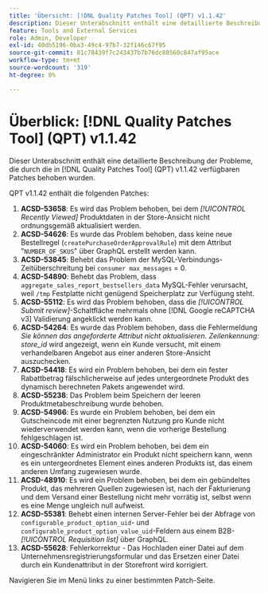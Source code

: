 ```yaml
---
title: 'Übersicht: [!DNL Quality Patches Tool] (QPT) v1.1.42'
description: Dieser Unterabschnitt enthält eine detaillierte Beschreibung der Probleme, die durch die in Version 1.1.42  [!DNL Quality Patches Tool]  Patches behoben wurden.
feature: Tools and External Services
role: Admin, Developer
exl-id: 40db5196-0ba3-49c4-97b7-32f146c67f95
source-git-commit: 81c78439f7c243437b7b76dc80560c847af95ace
workflow-type: tm+mt
source-wordcount: '319'
ht-degree: 0%

---
```


# Überblick: [!DNL Quality Patches Tool] (QPT) v1.1.42

Dieser Unterabschnitt enthält eine detaillierte Beschreibung der Probleme, die durch die in [!DNL Quality Patches Tool] (QPT) v1.1.42 verfügbaren Patches behoben wurden.

QPT v1.1.42 enthält die folgenden Patches:

1. **ACSD-53658**: Es wird das Problem behoben, bei dem *[!UICONTROL Recently Viewed]* Produktdaten in der Store-Ansicht nicht ordnungsgemäß aktualisiert werden.
1. **ACSD-54626**: Es wurde das Problem behoben, dass keine neue Bestellregel (`createPurchaseOrderApprovalRule`) mit dem Attribut &quot;`NUMBER_OF_SKUS`&quot; über GraphQL erstellt werden kann.
1. **ACSD-53845**: Behebt das Problem der MySQL-Verbindungs-Zeitüberschreitung bei `consumer max_messages` = 0.
1. **ACSD-54890**: Behebt das Problem, dass `aggregate_sales_report_bestsellers_data` MySQL-Fehler verursacht, weil `/tmp` Festplatte nicht genügend Speicherplatz zur Verfügung steht.
1. **ACSD-55112**: Es wird das Problem behoben, dass die *[!UICONTROL Submit review]*-Schaltfläche mehrmals ohne [!DNL Google reCAPTCHA v3] Validierung angeklickt werden kann.
1. **ACSD-54264**: Es wurde das Problem behoben, dass die Fehlermeldung *Sie können das angeforderte Attribut nicht aktualisieren. Zeilenkennung: store_id* wird angezeigt, wenn ein Kunde versucht, mit einem verhandelbaren Angebot aus einer anderen Store-Ansicht auszuchecken.
1. **ACSD-54418**: Es wird ein Problem behoben, bei dem ein fester Rabattbetrag fälschlicherweise auf jedes untergeordnete Produkt des dynamisch berechneten Pakets angewendet wird.
1. **ACSD-55238**: Das Problem beim Speichern der leeren Produktmetabeschreibung wurde behoben.
1. **ACSD-54966**: Es wurde ein Problem behoben, bei dem ein Gutscheincode mit einer begrenzten Nutzung pro Kunde nicht wiederverwendet werden kann, wenn die vorherige Bestellung fehlgeschlagen ist.
1. **ACSD-54060**: Es wird ein Problem behoben, bei dem ein eingeschränkter Administrator ein Produkt nicht speichern kann, wenn es ein untergeordnetes Element eines anderen Produkts ist, das einem anderen Umfang zugewiesen wurde.
1. **ACSD-48910**: Es wird ein Problem behoben, bei dem ein gebündeltes Produkt, das mehreren Quellen zugewiesen ist, nach der Fakturierung und dem Versand einer Bestellung nicht mehr vorrätig ist, selbst wenn es eine Menge ungleich null aufweist.
1. **ACSD-55381**: Behebt einen internen Server-Fehler bei der Abfrage von `configurable_product_option_uid`- und `configurable_product_option_value_uid`-Feldern aus einem B2B-*[!UICONTROL Requisition list]* über GraphQL.
1. **ACSD-55628**: Fehlerkorrektur - Das Hochladen einer Datei auf dem Unternehmensregistrierungsformular und das Ersetzen einer Datei durch ein Kundenattribut in der Storefront wird korrigiert.

Navigieren Sie im Menü links zu einer bestimmten Patch-Seite.
